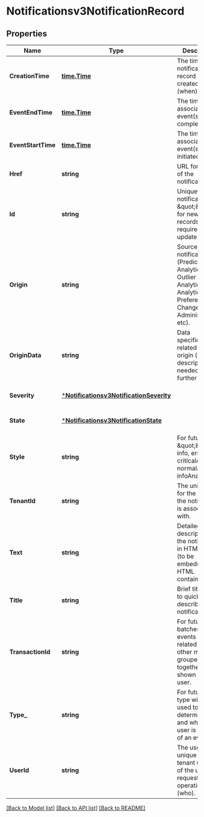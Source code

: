 # Notificationsv3NotificationRecord

## Properties
Name | Type | Description | Notes
------------ | ------------- | ------------- | -------------
**CreationTime** | [**time.Time**](time.Time.md) | The time the notification record was created (when). | [optional] [default to null]
**EventEndTime** | [**time.Time**](time.Time.md) | The time the associated event(s) completed. | [optional] [default to null]
**EventStartTime** | [**time.Time**](time.Time.md) | The time the associated event(s) were initiated. | [optional] [default to null]
**Href** | **string** | URL for details of the notification. | [optional] [default to null]
**Id** | **string** | Unique ID for notification, \&quot;\&quot; for new records, required for update. | [optional] [default to null]
**Origin** | **string** | Source of the notification (Predictive Analytics, Outlier Analytics, Analytic Preferences Changed, User Administration, etc). | [optional] [default to null]
**OriginData** | **string** | Data specifically related to the origin (an ID or description needed for further action). | [optional] [default to null]
**Severity** | [***Notificationsv3NotificationSeverity**](notificationsv3NotificationSeverity.md) |  | [optional] [default to null]
**State** | [***Notificationsv3NotificationState**](notificationsv3NotificationState.md) |  | [optional] [default to null]
**Style** | **string** | For future use: \&quot;\&quot;, info, error, criticalAnalysis, normalAnalysis, infoAnalysis. | [optional] [default to null]
**TenantId** | **string** | The unique id for the Tenant the notification is associated with. | [optional] [default to null]
**Text** | **string** | Detailed description of the notification in HTML format (to be embedded in HTML container). | [optional] [default to null]
**Title** | **string** | Brief title used to quickly describe the notification. | [optional] [default to null]
**TransactionId** | **string** | For future use: batches of events that are related to each other may be grouped together when shown to the user. | [optional] [default to null]
**Type_** | **string** | For future use: type will be used to determine how and when a user is notified of an event. | [optional] [default to null]
**UserId** | **string** | The user unique ID in tenant user db of the user that requested the operation (who). | [optional] [default to null]

[[Back to Model list]](../README.md#documentation-for-models) [[Back to API list]](../README.md#documentation-for-api-endpoints) [[Back to README]](../README.md)


